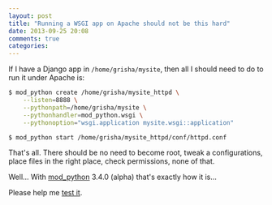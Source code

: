 ```yaml
---
layout: post
title: "Running a WSGI app on Apache should not be this hard"
date: 2013-09-25 20:08
comments: true
categories: 
---
```


If I have a Django app in `/home/grisha/mysite`, then all I should
need to do to run it under Apache is:

```sh
$ mod_python create /home/grisha/mysite_httpd \
    --listen=8888 \
    --pythonpath=/home/grisha/mysite \
    --pythonhandler=mod_python.wsgi \
    --pythonoption="wsgi.application mysite.wsgi::application"

$ mod_python start /home/grisha/mysite_httpd/conf/httpd.conf
```

That's all. There should be no need to become root, tweak a
configurations, place files in the right place, check permissions,
none of that.

Well... With [mod_python](http://www.modpython.org/) 3.4.0 (alpha)
that's exactly how it is...

Please help me [test it](https://github.com/grisha/mod_python/issues/4).
